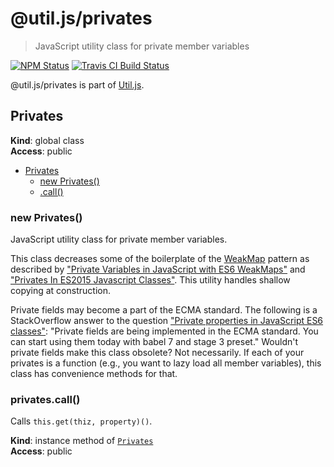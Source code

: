 # @util.js/privates

> JavaScript utility class for private member variables

<p>
  <a href="https://www.npmjs.com/package/@util.js/privates"><img alt="NPM Status" src="https://img.shields.io/npm/v/@util.js/privates.svg?style=flat"></a>
  <a href="https://travis-ci.org/creemama/utiljs"><img alt="Travis CI Build Status" src="https://img.shields.io/travis/creemama/utiljs/master.svg?style=flat-square&label=Travis+CI"></a>
</p>

@util.js/privates is part of [Util.js](https://github.com/creemama/utiljs).

<a name="Privates"></a>

## Privates

**Kind**: global class  
**Access**: public

- [Privates](#Privates)
  - [new Privates()](#new_Privates_new)
  - [.call()](#Privates+call)

<a name="new_Privates_new"></a>

### new Privates()

JavaScript utility class for private member variables.

This class decreases some of the boilerplate of the
[WeakMap](https://developer.mozilla.org/en-US/docs/Web/JavaScript/Reference/Global_Objects/WeakMap)
pattern as described by
["Private Variables in JavaScript with ES6 WeakMaps"](https://modernweb.com/private-variables-in-javascript-with-es6-weakmaps/)
and
["Privates In ES2015 Javascript Classes"](https://ilikekillnerds.com/2015/09/privates-in-es2015-javascript-classes/).
This utility handles shallow copying at construction.

Private fields may become a part of the ECMA standard. The following is a
StackOverflow answer to the question
["Private properties in JavaScript ES6 classes"](https://stackoverflow.com/a/52237988):
"Private fields are being implemented in the ECMA standard. You can start
using them today with babel 7 and stage 3 preset." Wouldn't private fields
make this class obsolete? Not necessarily. If each of your privates is a
function (e.g., you want to lazy load all member variables), this class has
convenience methods for that.

<a name="Privates+call"></a>

### privates.call()

Calls `this.get(thiz, property)()`.

**Kind**: instance method of [<code>Privates</code>](#Privates)  
**Access**: public

